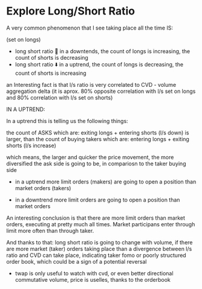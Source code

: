 

# Explore Long/Short Ratio

A very common phenomenon that I see taking place all the time IS:

(set on longs)
- long short ratio 🔼 in a downtends, the count of longs is increasing, the count of shorts is decreasing
- long short ratio ⬇️ in a uptrend, the count of longs is decreasing, the count of shorts is increasing

an Interesting fact is that l/s ratio is very correlated to CVD - volume aggregation delta
(it is aprox. 80% opposite correlation with l/s set on longs and 80% correlation with l/s set on shorts)

IN A UPTREND:

In a uptrend this is telling us the following things:

the count of ASKS which are: exiting longs + entering shorts (l/s down) is larger,
than the count of buying takers which are: entering longs + exiting shorts (l/s increase)

which means, the larger and quicker the price movement, the more diversified the ask side is going to be, 
in compariosn to the taker buying side

- in a uptrend more limit orders (makers) are going to open a position than market orders (takers)

- in a downtrend more limit orders are going to open a position than market orders

An interesting conclusion is that there are more limit orders than market orders, executing at pretty much all times. Market participans enter through limit more often than through taker.

And thanks to that: long short ratio is going to change with volume, if there are more market (taker) orders taking place
than a divergence between l/s ratio and CVD can take place, indicating taker fomo or poorly structured order book, which could be a sign of a potential reversal

- twap is only useful to watch with cvd, or even better directional commutative volume, price is uselles, thanks to the orderbook